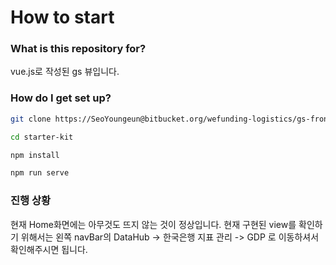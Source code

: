# How to start #

### What is this repository for? ###

vue.js로 작성된 gs 뷰입니다.

### How do I get set up? ###

```bash
git clone https://SeoYoungeun@bitbucket.org/wefunding-logistics/gs-front.git

cd starter-kit

npm install

npm run serve
```

### 진행 상황 ###

현재 Home화면에는 아무것도 뜨지 않는 것이 정상입니다.
현재 구현된 view를 확인하기 위해서는 왼쪽 navBar의 DataHub -> 한국은행 지표 관리 -> GDP 로 이동하셔서 확인해주시면 됩니다.
